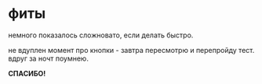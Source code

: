 # фиты
немного показалось сложновато, если делать быстро.

не вдуплен момент про кнопки - завтра пересмотрю и перепройду тест. вдруг за ночт поумнею.

**СПАСИБО!**
